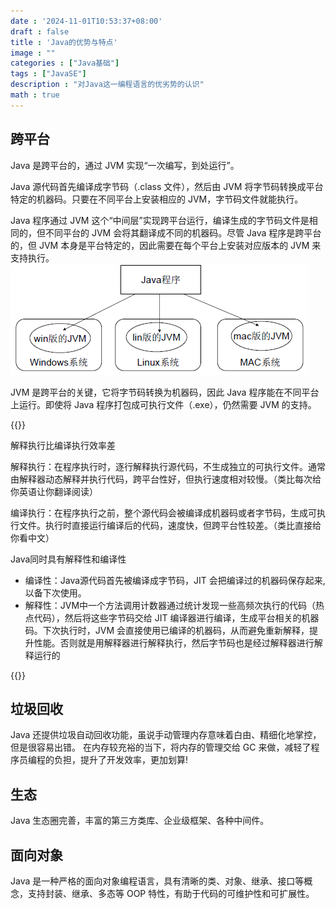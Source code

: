 ```yaml
---
date : '2024-11-01T10:53:37+08:00'
draft : false
title : 'Java的优势与特点'
image : ""
categories : ["Java基础"]
tags : ["JavaSE"]
description : "对Java这一编程语言的优劣势的认识"
math : true
---
```


## 跨平台

Java 是跨平台的，通过 JVM 实现“一次编写，到处运行”。

Java 源代码首先编译成字节码（.class 文件），然后由 JVM 将字节码转换成平台特定的机器码。只要在不同平台上安装相应的 JVM，字节码文件就能执行。

Java 程序通过 JVM 这个“中间层”实现跨平台运行，编译生成的字节码文件是相同的，但不同平台的 JVM 会将其翻译成不同的机器码。尽管 Java 程序是跨平台的，但 JVM 本身是平台特定的，因此需要在每个平台上安装对应版本的 JVM 来支持执行。![示意图](1713860588639-bb89fc8e-30b6-4d18-a329-f3fea52c729a.png)

JVM 是跨平台的关键，它将字节码转换为机器码，因此 Java 程序能在不同平台上运行。即使将 Java 程序打包成可执行文件（.exe），仍然需要 JVM 的支持。

{{<notice tip>}}

解释执行比编译执行效率差

解释执行：在程序执行时，逐行解释执行源代码，不生成独立的可执行文件。通常由解释器动态解释并执行代码，跨平台性好，但执行速度相对较慢。（类比每次给你英语让你翻译阅读）

编译执行：在程序执行之前，整个源代码会被编译成机器码或者字节码，生成可执行文件。执行时直接运行编译后的代码，速度快，但跨平台性较差。（类比直接给你看中文）

Java同时具有解释性和编译性

- 编译性：Java源代码首先被编译成字节码，JIT 会把编译过的机器码保存起来,以备下次使用。
- 解释性：JVM中一个方法调用计数器通过统计发现一些高频次执行的代码（热点代码），然后将这些字节码交给 JIT 编译器进行编译，生成平台相关的机器码。下次执行时，JVM 会直接使用已编译的机器码，从而避免重新解释，提升性能。否则就是用解释器进行解释执行，然后字节码也是经过解释器进行解释运行的

{{</notice >}}

## 垃圾回收

Java 还提供垃圾自动回收功能，虽说手动管理内存意味着白由、精细化地掌控，但是很容易出错。
在内存较充裕的当下，将内存的管理交给 GC 来做，减轻了程序员编程的负担，提升了开发效率，更加划算!

## 生态

Java 生态圈完善，丰富的第三方类库、企业级框架、各种中间件。

## 面向对象

Java 是一种严格的面向对象编程语言，具有清晰的类、对象、继承、接口等概念，支持封装、继承、多态等 OOP 特性，有助于代码的可维护性和可扩展性。